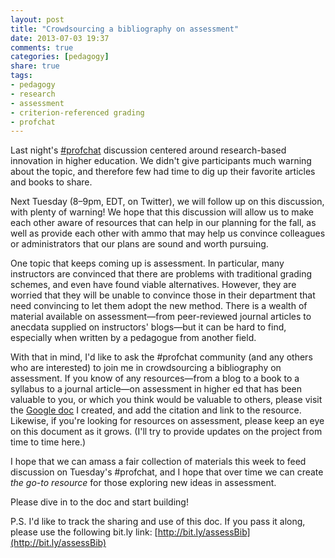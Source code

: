 ```yaml
---
layout: post
title: "Crowdsourcing a bibliography on assessment"
date: 2013-07-03 19:37
comments: true
categories: [pedagogy]
share: true
tags:
- pedagogy
- research
- assessment
- criterion-referenced grading
- profchat
---
```



Last night's [\#profchat](https://twitter.com/search/realtime?q=%23profchat&src=savs) discussion centered around research-based innovation in higher education. We didn't give participants much warning about the topic, and therefore few had time to dig up their favorite articles and books to share.

Next Tuesday (8–9pm, EDT, on Twitter), we will follow up on this discussion, with plenty of warning! We hope that this discussion will allow us to make each other aware of resources that can help in our planning for the fall, as well as provide each other with ammo that may help us convince colleagues or administrators that our plans are sound and worth pursuing.

One topic that keeps coming up is assessment. In particular, many instructors are convinced that there are problems with traditional grading schemes, and even have found viable alternatives. However, they are worried that they will be unable to convince those in their department that need convincing to let them adopt the new method. There is a wealth of material available on assessment—from peer-reviewed journal articles to anecdata supplied on instructors' blogs—but it can be hard to find, especially when written by a pedagogue from another field.

With that in mind, I'd like to ask the #profchat community (and any others who are interested) to join me in crowdsourcing a bibliography on assessment. If you know of any resources—from a blog to a book to a syllabus to a journal article—on assessment in higher ed that has been valuable to you, or which you think would be valuable to others, please visit the [Google doc][bib] I created, and add the citation and link to the resource. Likewise, if you're looking for resources on assessment, please keep an eye on this document as it grows. (I'll try to provide updates on the project from time to time here.)

I hope that we can amass a fair collection of materials this week to feed discussion on Tuesday's #profchat, and I hope that over time we can create *the go-to resource* for those exploring new ideas in assessment.

Please dive in to the doc and start building!

P.S. I'd like to track the sharing and use of this doc. If you pass it along, please use the following bit.ly link: [http://bit.ly/assessBib](http://bit.ly/assessBib)


[bib]: http://bit.ly/assessBib

